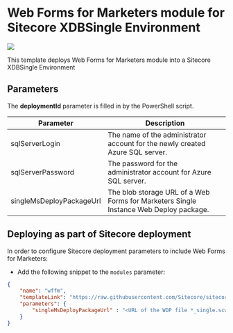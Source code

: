 # Web Forms for Marketers module for Sitecore XDBSingle Environment

<a href="http://armviz.io/#/?load=https%3A%2F%2Fraw.githubusercontent.com%2FSitecore%2Fsitecore-azure-quickstart-templates%2Fmaster%2FWFFM%209.0.0%2FXDBSingle%2Fazuredeploy.json" target="_blank">
    <img src="http://armviz.io/visualizebutton.png"/>
</a>

This template deploys Web Forms for Marketers module into a Sitecore XDBSingle Environment

## Parameters

The **deploymentId** parameter is filled in by the PowerShell script.

| Parameter                                 | Description
--------------------------------------------|------------------------------------------------
| sqlServerLogin                            | The name of the administrator account for the newly created Azure SQL server.
| sqlServerPassword                         | The password for the administrator account for Azure SQL server.
| singleMsDeployPackageUrl                  | The blob storage URL of a Web Forms for Marketers Single Instance Web Deploy package.

## Deploying as part of Sitecore deployment

In order to configure Sitecore deployment parameters to include Web Forms for Marketers:

  * Add the following snippet to the `modules` parameter:

```JSON
{
    "name": "wffm",
    "templateLink": "https://raw.githubusercontent.com/Sitecore/sitecore-azure-quickstart-templates/master/WFFM%209.0.0/xdbsingle/azuredeploy.json",
    "parameters": {
        "singleMsDeployPackageUrl" : "<URL of the WDP file *_single.scwdp.zip>"
    }
}
```
